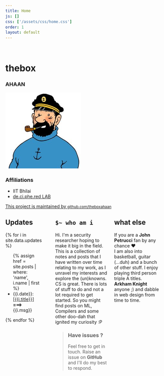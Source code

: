 ```yaml
---
title: Home
js: []
css: ['/assets/css/home.css']
order: 1
layout: default
---
```

<div class="fixbar four columns">
&nbsp;    
</div>
<div class="fixbar-front">
    <div class="spacer"></div>
    <div class="header row">
        <h1 class="header">the<b>box</b></h1>
        <h3 class="header-small">AHAAN</h3>
    </div>
    <div class="row">
        <img class="profile-pic" src="/assets/images/haddock.jpg">
    </div>
    <div class="spacer"></div>
    <!-- <div class="row">
        <code>ahaand@iitbhilai.ac.in</code>
    </div>
    <div class="spacer"></div> -->
    <div class="contents row">
    <h3>Affiliations</h3>
    <ul>
        <li>IIT Bhilai</li>
        <li><a href="http://de.ci.phe.red/">de.ci.phe.red LAB</a></li>
    </ul>
    </div>
    <!-- <div class="spacer"></div> -->
    <a href="https://github.com/theboxahaan">
        <div class="foot row">
            <span>This project is maintained by</span>
            <small><span class="gituser">github.com/theboxahaan</span></small>
        </div>
    </a>
</div>
<div class="material eight columns">
    <div class="row">
        <h2>Updates</h2>
        <div class="updates">
        {% for i in site.data.updates %}
            <ul>
                {% assign href = site.posts | where: 'name', i.name | first %}
                <li><span class="update-date">{{i.date}}</span>: <a href="{{href.url | absolute_url }}">[{{i.title}}]</a><br> <b>===></b> {{i.msg}}</li>
            </ul>
        {% endfor %}
        </div>
    </div>
    <div class="spacer"></div>
    <div class="row">
        <h2><code>$~ who am i</code></h2>
        <p> Hi.
        I'm a security researcher hoping to make it big in the field. This is a collection of notes and posts that I have written over time relating to my work, as I unravel my interests and explore the (un)knowns.<br>
        CS is great. There is lots of stuff to do and not a lot required to get started. So you might find posts on ML, Compilers and some other doo-dah that ignited my curiosity :P
        </p>
        <blockquote><h3>Have issues ?</h3>
        <p>Feel free to get in touch. Raise an issue on <b>GitHub</b> and I'll do my best to respond.</p></blockquote>
    </div>
    <!-- <div class="spacer"></div> -->
    <div class="row">
        <h2>what else</h2>
        <p>If you are a <b>John Petrucci</b> fan by any chance ♥<br>
        I am also into basketball, guitar (...duh) and a bunch of other stuff. I enjoy playing third person triple A titles. <b>Arkham Knight</b> anyone ;) and dabble in web design from time to time.
        </p>
    </div>
    <div class="spacer"></div>
    <!-- <div class="row">
        <blockquote>
        <h3>acknowledgements</h3>
        <p> Credits to <code>Hergé(1941)</code> for giving us Captain Haddock. I hope this qualifies as fair use. Shout out to the maintainers of <a href="http://getskeleton.com/"><code>skeleton css</code></a>boilerplate & <a href="https://buttons.github.io/"><code>GitHub:Buttons</code></a>. Finally, this jekyll theme is inspired by one from <a href="https://github.com/orderedlist"><code>orderedlist</code></a>
        </p>
        </blockquote>
    </div> -->
</div>
